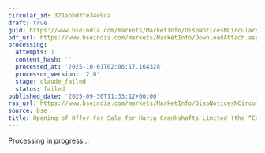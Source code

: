 ```yaml
---
circular_id: 321abbd3fe34e9ca
draft: true
guid: https://www.bseindia.com/markets/MarketInfo/DispNoticesNCirculars.aspx?Noticeid={A777B016-DC77-423E-AA9B-6ABF02F40FED}&noticeno=20250930-28&dt=09/30/2025&icount=28&totcount=114&flag=0
pdf_url: https://www.bseindia.com/markets/MarketInfo/DownloadAttach.aspx?id=20250930-28&attachedId=786932b6-0ae4-435d-a800-a7cf103eec92
processing:
  attempts: 1
  content_hash: ''
  processed_at: '2025-10-01T02:06:17.164328'
  processor_version: '2.0'
  stage: claude_failed
  status: failed
published_date: '2025-09-30T11:33:12+00:00'
rss_url: https://www.bseindia.com/markets/MarketInfo/DispNoticesNCirculars.aspx?Noticeid={A777B016-DC77-423E-AA9B-6ABF02F40FED}&noticeno=20250930-28&dt=09/30/2025&icount=28&totcount=114&flag=0
source: bse
title: Opening of Offer for Sale for Harig Crankshafts Limited (the “Company”)
---
```


Processing in progress...